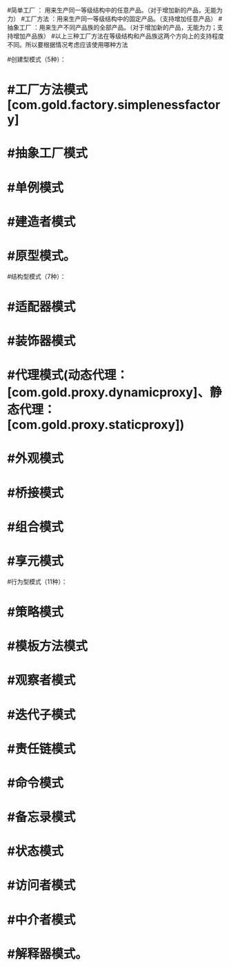 #简单工厂 ： 用来生产同一等级结构中的任意产品。（对于增加新的产品，无能为力）
#工厂方法 ：用来生产同一等级结构中的固定产品。（支持增加任意产品）
#抽象工厂 ：用来生产不同产品族的全部产品。（对于增加新的产品，无能为力；支持增加产品族）
#以上三种工厂方法在等级结构和产品族这两个方向上的支持程度不同。所以要根据情况考虑应该使用哪种方法

#创建型模式（5种）：
#    #工厂方法模式[com.gold.factory.simplenessfactory]
#    #抽象工厂模式
#    #单例模式
#    #建造者模式
#    #原型模式。

#结构型模式（7种）：
#    #适配器模式
#    #装饰器模式
#    #代理模式(动态代理：[com.gold.proxy.dynamicproxy]、静态代理：[com.gold.proxy.staticproxy])
#    #外观模式
#    #桥接模式
#    #组合模式
#    #享元模式

#行为型模式（11种）：
#    #策略模式
#    #模板方法模式
#    #观察者模式
#    #迭代子模式
#    #责任链模式
#    #命令模式
#    #备忘录模式
#    #状态模式
#    #访问者模式
#    #中介者模式
#    #解释器模式。
